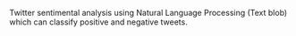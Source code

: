 Twitter sentimental analysis using Natural Language Processing (Text blob) which can classify positive and negative tweets. 
